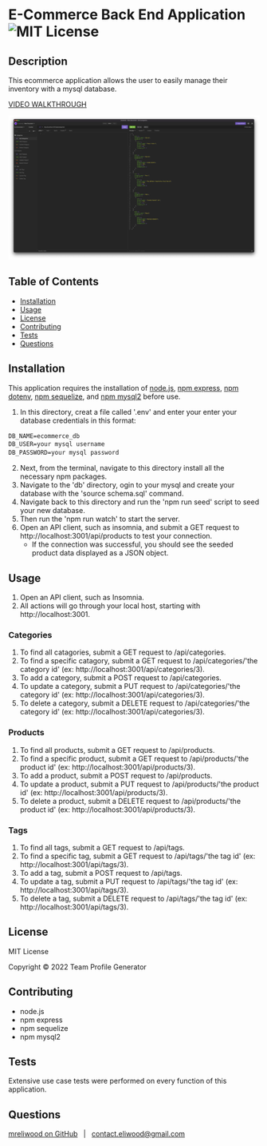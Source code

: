 # E-Commerce Back End Application &nbsp; ![MIT License](https://img.shields.io/badge/license-MIT-green)
    
## Description

This ecommerce application allows the user to easily manage their inventory with a mysql database.

[VIDEO WALKTHROUGH](https://youtu.be/YZdMO9BuHjc)

![Screenshot of the application in insomnia](./assets/images/Screen%20Shot%202022-05-05%20at%209.41.40%20PM.png)

## Table of Contents

* [Installation](#installation)
* [Usage](#usage)
* [License](#license)
* [Contributing](#contributing)
* [Tests](#tests)
* [Questions](#questions)

## Installation

This application requires the installation of [node.js](https://nodejs.org/), [npm express](https://www.npmjs.com/package/express), [npm dotenv](https://www.npmjs.com/package/dotenv), [npm sequelize](https://www.npmjs.com/package/sequelize), and [npm mysql2](https://www.npmjs.com/package/mysql2) before use.

1. In this directory, creat a file called '.env' and enter your enter your database credentials in this format:
```md
DB_NAME=ecommerce_db
DB_USER=your mysql username
DB_PASSWORD=your mysql password
```
2. Next, from the terminal, navigate to this directory install all the necessary npm packages.
3. Navigate to the 'db' directory, ogin to your mysql and create your database with the 'source schema.sql' command.
4. Navigate back to this directory and run the 'npm run seed' script to seed your new database.
5. Then run the 'npm run watch' to start the server.
6. Open an API client, such as insomnia, and submit a GET request to http://localhost:3001/api/products to test your connection.
    * If the connection was successful, you should see the seeded product data displayed as a JSON object.

## Usage

1. Open an API client, such as Insomnia.
2. All actions will go through your local host, starting with http://localhost:3001.

### Categories

1. To find all catagories, submit a GET request to /api/categories.
2. To find a specific catagory, submit a GET request to /api/categories/'the category id' (ex: http://localhost:3001/api/categories/3).
3. To add a category, submit a POST request to /api/categories.
4. To update a category, submit a PUT request to /api/categories/'the category id' (ex: http://localhost:3001/api/categories/3).
5. To delete a category, submit a DELETE request to /api/categories/'the category id' (ex: http://localhost:3001/api/categories/3).

### Products

1. To find all products, submit a GET request to /api/products.
2. To find a specific product, submit a GET request to /api/products/'the product id' (ex: http://localhost:3001/api/products/3).
3. To add a product, submit a POST request to /api/products.
4. To update a product, submit a PUT request to /api/products/'the product id' (ex: http://localhost:3001/api/products/3).
5. To delete a product, submit a DELETE request to /api/products/'the product id' (ex: http://localhost:3001/api/products/3).

### Tags

1. To find all tags, submit a GET request to /api/tags.
2. To find a specific tag, submit a GET request to /api/tags/'the tag id' (ex: http://localhost:3001/api/tags/3).
3. To add a tag, submit a POST request to /api/tags.
4. To update a tag, submit a PUT request to /api/tags/'the tag id' (ex: http://localhost:3001/api/tags/3).
5. To delete a tag, submit a DELETE request to /api/tags/'the tag id' (ex: http://localhost:3001/api/tags/3).


## License

MIT License

Copyright &copy; 2022 Team Profile Generator

## Contributing

* node.js
* npm express
* npm sequelize
* npm mysql2

## Tests

Extensive use case tests were performed on every function of this application.

## Questions

[mreliwood on GitHub](https://github.com/mreliwood) &nbsp; | &nbsp; [contact.eliwood@gmail.com](mailto:contact.eliwood@gmail.com)